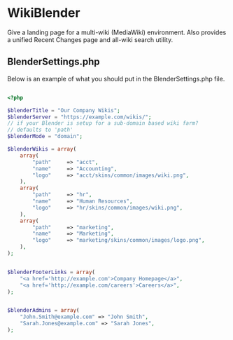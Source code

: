 WikiBlender
===========

Give a landing page for a multi-wiki (MediaWiki) environment. Also provides a unified Recent Changes page and all-wiki search utility.

## BlenderSettings.php
Below is an example of what you should put in the BlenderSettings.php file.


```php

<?php

$blenderTitle = "Our Company Wikis";
$blenderServer = "https://example.com/wikis/";
// if your Blender is setup for a sub-domain based wiki farm?
// defaults to 'path'
$blenderMode = "domain";

$blenderWikis = array(
	array(
		"path"     => "acct",
		"name"     => "Accounting",
		"logo"     => "acct/skins/common/images/wiki.png",
	),
	array(
		"path"     => "hr",
		"name"     => "Human Resources",
		"logo"     => "hr/skins/common/images/wiki.png",
	),
	array(
		"path"     => "marketing",
		"name"     => "Marketing",
		"logo"     => "marketing/skins/common/images/logo.png",
	),
);


$blenderFooterLinks = array(
	"<a href='http://example.com'>Company Homepage</a>",
	"<a href='http://example.com/careers'>Careers</a>",
);


$blenderAdmins = array(
	"John.Smith@example.com" => "John Smith",
	"Sarah.Jones@example.com" => "Sarah Jones",
);


```
